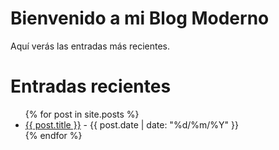 # Bienvenido a mi Blog Moderno
Aquí verás las entradas más recientes.

<h1>Entradas recientes</h1>
<ul>
  {% for post in site.posts %}
    <li>
      <a href="{{ post.url }}">{{ post.title }}</a> - {{ post.date | date: "%d/%m/%Y" }}
    </li>
  {% endfor %}
</ul>
